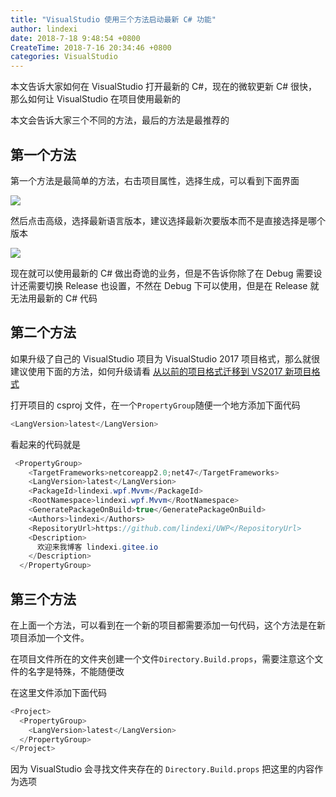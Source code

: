 ```yaml
---
title: "VisualStudio 使用三个方法启动最新 C# 功能"
author: lindexi
date: 2018-7-18 9:48:54 +0800
CreateTime: 2018-7-16 20:34:46 +0800
categories: VisualStudio
---
```


本文告诉大家如何在 VisualStudio 打开最新的 C#，现在的微软更新 C# 很快，那么如何让 VisualStudio 在项目使用最新的

<!--more-->


<!-- csdn -->
<!-- 标签：VisualStudio -->

本文会告诉大家三个不同的方法，最后的方法是最推荐的

## 第一个方法

第一个方法是最简单的方法，右击项目属性，选择生成，可以看到下面界面

<!-- ![](image/VisualStudio 使用三个方法启动最新 C# 功能/VisualStudio 使用三个方法启动最新 C# 功能0.png) -->

![](http://7xqpl8.com1.z0.glb.clouddn.com/lindexi%2F2018716204091447.jpg)

然后点击高级，选择最新语言版本，建议选择最新次要版本而不是直接选择是哪个版本

<!-- ![](image/VisualStudio 使用三个方法启动最新 C# 功能/VisualStudio 使用三个方法启动最新 C# 功能1.png) -->

![](http://7xqpl8.com1.z0.glb.clouddn.com/lindexi%2F20187162041124256.jpg)

现在就可以使用最新的 C# 做出奇诡的业务，但是不告诉你除了在 Debug 需要设计还需要切换 Release 也设置，不然在 Debug 下可以使用，但是在 Release 就无法用最新的 C# 代码

## 第二个方法

如果升级了自己的 VisualStudio 项目为 VisualStudio 2017 项目格式，那么就很建议使用下面的方法，如何升级请看 [从以前的项目格式迁移到 VS2017 新项目格式](https://lindexi.gitee.io/post/%E4%BB%8E%E4%BB%A5%E5%89%8D%E7%9A%84%E9%A1%B9%E7%9B%AE%E6%A0%BC%E5%BC%8F%E8%BF%81%E7%A7%BB%E5%88%B0-VS2017-%E6%96%B0%E9%A1%B9%E7%9B%AE%E6%A0%BC%E5%BC%8F.html )

打开项目的 csproj 文件，在一个`PropertyGroup`随便一个地方添加下面代码

```csharp
<LangVersion>latest</LangVersion>
```

看起来的代码就是

```csharp
 <PropertyGroup>
    <TargetFrameworks>netcoreapp2.0;net47</TargetFrameworks>
    <LangVersion>latest</LangVersion>
    <PackageId>lindexi.wpf.Mvvm</PackageId>
    <RootNamespace>lindexi.wpf.Mvvm</RootNamespace>
    <GeneratePackageOnBuild>true</GeneratePackageOnBuild>
    <Authors>lindexi</Authors>
    <RepositoryUrl>https://github.com/lindexi/UWP</RepositoryUrl>
    <Description>
      欢迎来我博客 lindexi.gitee.io
    </Description>
  </PropertyGroup>
```

## 第三个方法

在上面一个方法，可以看到在一个新的项目都需要添加一句代码，这个方法是在新项目添加一个文件。

在项目文件所在的文件夹创建一个文件`Directory.Build.props`，需要注意这个文件的名字是特殊，不能随便改

在这里文件添加下面代码

```csharp
<Project>
  <PropertyGroup>
    <LangVersion>latest</LangVersion>
  </PropertyGroup>
</Project>
```

因为 VisualStudio 会寻找文件夹存在的 `Directory.Build.props` 把这里的内容作为选项

